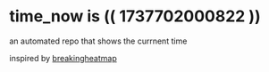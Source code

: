 # time_now is (( 1737702000822 ))

an automated repo that shows the currnent time

inspired by [breakingheatmap](https://github.com/breakingheatmap/breakingheatmap)